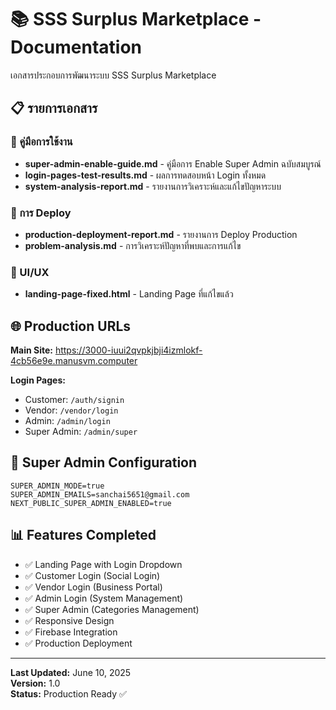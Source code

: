 # 📚 SSS Surplus Marketplace - Documentation

เอกสารประกอบการพัฒนาระบบ SSS Surplus Marketplace

## 📋 รายการเอกสาร

### 🔧 คู่มือการใช้งาน
- **super-admin-enable-guide.md** - คู่มือการ Enable Super Admin ฉบับสมบูรณ์
- **login-pages-test-results.md** - ผลการทดสอบหน้า Login ทั้งหมด
- **system-analysis-report.md** - รายงานการวิเคราะห์และแก้ไขปัญหาระบบ

### 🚀 การ Deploy
- **production-deployment-report.md** - รายงานการ Deploy Production
- **problem-analysis.md** - การวิเคราะห์ปัญหาที่พบและการแก้ไข

### 🎨 UI/UX
- **landing-page-fixed.html** - Landing Page ที่แก้ไขแล้ว

## 🌐 Production URLs

**Main Site:** https://3000-iuui2qvpkjbji4izmlokf-4cb56e9e.manusvm.computer

**Login Pages:**
- Customer: `/auth/signin`
- Vendor: `/vendor/login`
- Admin: `/admin/login`
- Super Admin: `/admin/super`

## 🔐 Super Admin Configuration

```env
SUPER_ADMIN_MODE=true
SUPER_ADMIN_EMAILS=sanchai5651@gmail.com
NEXT_PUBLIC_SUPER_ADMIN_ENABLED=true
```

## 📊 Features Completed

- ✅ Landing Page with Login Dropdown
- ✅ Customer Login (Social Login)
- ✅ Vendor Login (Business Portal)
- ✅ Admin Login (System Management)
- ✅ Super Admin (Categories Management)
- ✅ Responsive Design
- ✅ Firebase Integration
- ✅ Production Deployment

---

**Last Updated:** June 10, 2025  
**Version:** 1.0  
**Status:** Production Ready ✅

